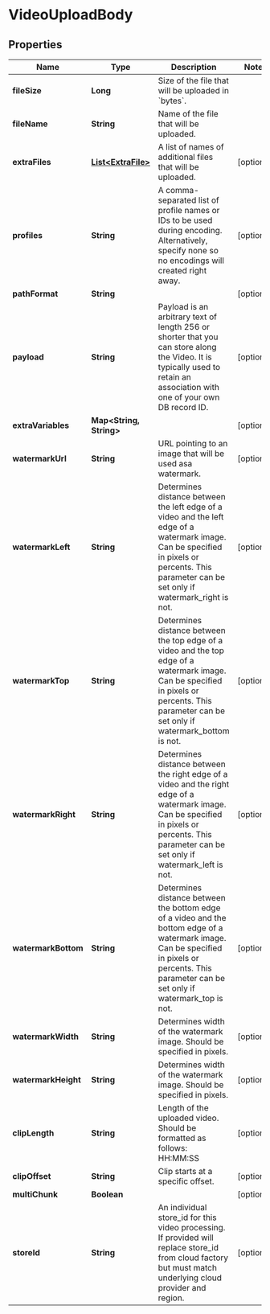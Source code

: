 
# VideoUploadBody

## Properties
Name | Type | Description | Notes
------------ | ------------- | ------------- | -------------
**fileSize** | **Long** | Size of the file that will be uploaded in &#x60;bytes&#x60;. | 
**fileName** | **String** | Name of the file that will be uploaded. | 
**extraFiles** | [**List&lt;ExtraFile&gt;**](ExtraFile.md) | A list of names of additional files that will be uploaded. |  [optional]
**profiles** | **String** | A comma-separated list of profile names or IDs to be used during encoding. Alternatively, specify none so no encodings will created right away. |  [optional]
**pathFormat** | **String** |  |  [optional]
**payload** | **String** | Payload is an arbitrary text of length 256 or shorter that you can store along the Video. It is typically used to retain an association with one of your own DB record ID. |  [optional]
**extraVariables** | **Map&lt;String, String&gt;** |  |  [optional]
**watermarkUrl** | **String** | URL pointing to an image that will be used asa watermark. |  [optional]
**watermarkLeft** | **String** | Determines distance between the left edge of a video and the left edge of a watermark image. Can be specified in pixels or percents. This parameter can be set only if watermark_right is not. |  [optional]
**watermarkTop** | **String** | Determines distance between the top edge of a video and the top edge of a watermark image. Can be specified in pixels or percents. This parameter can be set only if watermark_bottom is not. |  [optional]
**watermarkRight** | **String** | Determines distance between the right edge of a video and the right edge of a watermark image. Can be specified in pixels or percents. This parameter can be set only if watermark_left is not. |  [optional]
**watermarkBottom** | **String** | Determines distance between the bottom edge of a video and the bottom edge of a watermark image. Can be specified in pixels or percents. This parameter can be set only if watermark_top is not. |  [optional]
**watermarkWidth** | **String** | Determines width of the watermark image. Should be specified in pixels. |  [optional]
**watermarkHeight** | **String** | Determines width of the watermark image. Should be specified in pixels. |  [optional]
**clipLength** | **String** | Length of the uploaded video. Should be formatted as follows: HH:MM:SS |  [optional]
**clipOffset** | **String** | Clip starts at a specific offset. |  [optional]
**multiChunk** | **Boolean** |  |  [optional]
**storeId** | **String** | An individual store_id for this video processing. If provided will replace store_id from cloud factory but must match underlying cloud provider and region. |  [optional]



